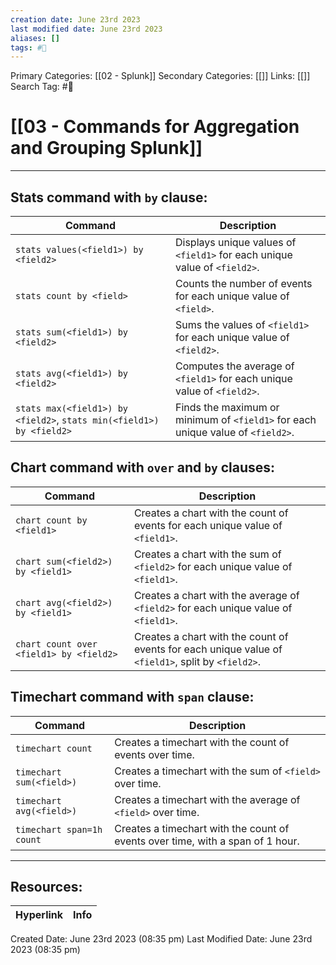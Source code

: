 ```yaml
---
creation date: June 23rd 2023
last modified date: June 23rd 2023
aliases: []
tags: #📖
---
```


Primary Categories: [[02 - Splunk]] 
Secondary Categories: [[]] 
Links: [[]] 
Search Tag: #📖  

# [[03 - Commands for Aggregation and Grouping Splunk]]  
---

## Stats command with `by` clause:

Command | Description
--- | ---
`stats values(<field1>) by <field2>` | Displays unique values of `<field1>` for each unique value of `<field2>`.
`stats count by <field>` | Counts the number of events for each unique value of `<field>`.
`stats sum(<field1>) by <field2>` | Sums the values of `<field1>` for each unique value of `<field2>`.
`stats avg(<field1>) by <field2>` | Computes the average of `<field1>` for each unique value of `<field2>`.
`stats max(<field1>) by <field2>`, `stats min(<field1>) by <field2>` | Finds the maximum or minimum of `<field1>` for each unique value of `<field2>`.

## Chart command with `over` and `by` clauses:

Command | Description
--- | ---
`chart count by <field1>` | Creates a chart with the count of events for each unique value of `<field1>`.
`chart sum(<field2>) by <field1>` | Creates a chart with the sum of `<field2>` for each unique value of `<field1>`.
`chart avg(<field2>) by <field1>` | Creates a chart with the average of `<field2>` for each unique value of `<field1>`.
`chart count over <field1> by <field2>` | Creates a chart with the count of events for each unique value of `<field1>`, split by `<field2>`.

## Timechart command with `span` clause:

Command | Description
--- | ---
`timechart count` | Creates a timechart with the count of events over time.
`timechart sum(<field>)` | Creates a timechart with the sum of `<field>` over time.
`timechart avg(<field>)` | Creates a timechart with the average of `<field>` over time.
`timechart span=1h count` | Creates a timechart with the count of events over time, with a span of 1 hour.


___

## Resources:

| Hyperlink | Info |
| --------- | ---- |


Created Date: June 23rd 2023 (08:35 pm) 
Last Modified Date: June 23rd 2023 (08:35 pm)
